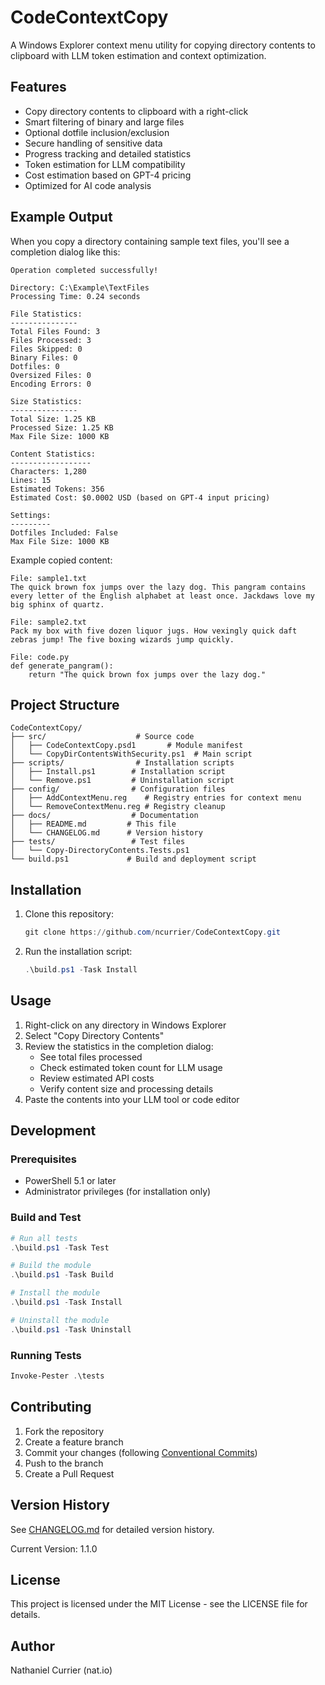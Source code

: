 # CodeContextCopy

A Windows Explorer context menu utility for copying directory contents to clipboard with LLM token estimation and context optimization.

## Features

- Copy directory contents to clipboard with a right-click
- Smart filtering of binary and large files
- Optional dotfile inclusion/exclusion
- Secure handling of sensitive data
- Progress tracking and detailed statistics
- Token estimation for LLM compatibility
- Cost estimation based on GPT-4 pricing
- Optimized for AI code analysis

## Example Output

When you copy a directory containing sample text files, you'll see a completion dialog like this:

```
Operation completed successfully!

Directory: C:\Example\TextFiles
Processing Time: 0.24 seconds

File Statistics:
---------------
Total Files Found: 3
Files Processed: 3
Files Skipped: 0
Binary Files: 0
Dotfiles: 0
Oversized Files: 0
Encoding Errors: 0

Size Statistics:
---------------
Total Size: 1.25 KB
Processed Size: 1.25 KB
Max File Size: 1000 KB

Content Statistics:
------------------
Characters: 1,280
Lines: 15
Estimated Tokens: 356
Estimated Cost: $0.0002 USD (based on GPT-4 input pricing)

Settings:
---------
Dotfiles Included: False
Max File Size: 1000 KB
```

Example copied content:
```
File: sample1.txt
The quick brown fox jumps over the lazy dog. This pangram contains every letter of the English alphabet at least once. Jackdaws love my big sphinx of quartz.

File: sample2.txt
Pack my box with five dozen liquor jugs. How vexingly quick daft zebras jump! The five boxing wizards jump quickly.

File: code.py
def generate_pangram():
    return "The quick brown fox jumps over the lazy dog."
```

## Project Structure

```
CodeContextCopy/
├── src/                    # Source code
│   ├── CodeContextCopy.psd1       # Module manifest
│   └── CopyDirContentsWithSecurity.ps1  # Main script
├── scripts/                # Installation scripts
│   ├── Install.ps1        # Installation script
│   └── Remove.ps1         # Uninstallation script
├── config/                # Configuration files
│   ├── AddContextMenu.reg    # Registry entries for context menu
│   └── RemoveContextMenu.reg # Registry cleanup
├── docs/                  # Documentation
│   ├── README.md         # This file
│   └── CHANGELOG.md      # Version history
├── tests/                 # Test files
│   └── Copy-DirectoryContents.Tests.ps1
└── build.ps1             # Build and deployment script
```

## Installation

1. Clone this repository:
   ```powershell
   git clone https://github.com/ncurrier/CodeContextCopy.git
   ```

2. Run the installation script:
   ```powershell
   .\build.ps1 -Task Install
   ```

## Usage

1. Right-click on any directory in Windows Explorer
2. Select "Copy Directory Contents"
3. Review the statistics in the completion dialog:
   - See total files processed
   - Check estimated token count for LLM usage
   - Review estimated API costs
   - Verify content size and processing details
4. Paste the contents into your LLM tool or code editor

## Development

### Prerequisites
- PowerShell 5.1 or later
- Administrator privileges (for installation only)

### Build and Test
```powershell
# Run all tests
.\build.ps1 -Task Test

# Build the module
.\build.ps1 -Task Build

# Install the module
.\build.ps1 -Task Install

# Uninstall the module
.\build.ps1 -Task Uninstall
```

### Running Tests
```powershell
Invoke-Pester .\tests
```

## Contributing

1. Fork the repository
2. Create a feature branch
3. Commit your changes (following [Conventional Commits](https://www.conventionalcommits.org/))
4. Push to the branch
5. Create a Pull Request

## Version History

See [CHANGELOG.md](CHANGELOG.md) for detailed version history.

Current Version: 1.1.0

## License

This project is licensed under the MIT License - see the LICENSE file for details.

## Author

Nathaniel Currier (nat.io)
